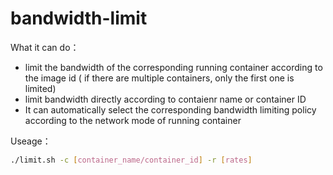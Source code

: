 # bandwidth-limit

What it can do：

- limit the bandwidth of the corresponding running container according to the image id ( if there are multiple containers, only the first one is limited)
- limit bandwidth directly according to contaienr name or container ID
- It can automatically select the corresponding bandwidth limiting policy according to the network mode of running container

Useage：

```bash
./limit.sh -c [container_name/container_id] -r [rates]
```


